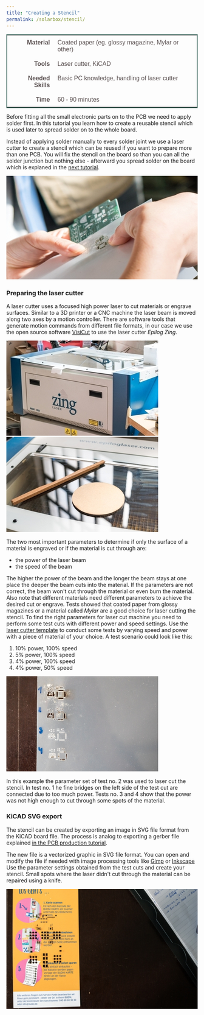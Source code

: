 ```yaml
---
title: "Creating a Stencil"
permalink: /solarbox/stencil/
---
```


<style type="text/css">
.tg  {border-collapse:collapse;border-spacing:5;border-color:#416960;border-width:2px; border-style:solid;}
.tg td{font-family:Arial, sans-serif;font-size:16px;padding:10px 10px;border-style:solid;border-width:0px;overflow:hidden;word-break:normal;border-color:#bbb;color:#594F4F;}
.tg .tg-rmb8{font-weight:bold;vertical-align:top; text-align:right;}
.tg .tg-rmb9{vertical-align:top}
.tg .tg-yw4l{font-weight:bold;vertical-align:top; text-align:right;}
.tg .tg-yw42{vertical-align:top}
</style>

<table class="tg">
  <tr>
    <td class="tg-yw4l">Material</td>
    <td class="tg-yw42">Coated paper (eg. glossy magazine, Mylar or other)</td>
  </tr>
  <tr>
    <td class="tg-rmb8">Tools</td>
    <td class="tg-rmb9">Laser cutter, KiCAD</td>
  </tr>
  <tr>
    <td class="tg-yw4l">Needed Skills<br></td>
    <td class="tg-yw42">Basic PC knowledge, handling of laser cutter</td>
  </tr>
  <tr>
    <td class="tg-rmb8">Time</td>
    <td class="tg-rmb9">60 - 90 minutes</td>
  </tr>
</table>

Before fitting all the small electronic parts on to the PCB we need to apply solder first. In this tutorial you learn how to create a reusable stencil which is used later to spread solder on to the whole board.

Instead of applying solder manually to every solder joint we use a laser cutter to create a stencil which can be reused if you want to prepare more than one PCB. You will fix the stencil on the board so than you can all the solder junction but nothing else - afterward you spread solder on the board which is explaned in the [next tutorial](/solarbox/smt_soldering). 

![fitting the stencil onto the PCB](/media_files/stencil_fit.jpg)

### Preparing the laser cutter

A laser cutter uses a focused high power laser to cut materials or engrave surfaces. Similar to a 3D printer or a CNC machine the laser beam is moved along two axes by a motion controller. There are software tools that generate motion commands from different file formats, in our case we use the open source software [VisiCut](http://hci.rwth-aachen.de/visicut-download) to use the laser cutter *Epilog Zing*.

![Epilog Zing laser cutter](/media_files/epilog_zing.jpg) ![Epilog Zing laser cutter with materials](/media_files/laser_cutter_with_materials.jpg)

The two most important parameters to determine if only the surface of a material is engraved or if the material is cut through are:
- the power of the laser beam
- the speed of the beam

The higher the power of the beam and the longer the beam stays at one place the deeper the beam cuts into the material. If the parameters are not correct, the beam won't cut through the material or even burn the material. Also note that different materials need different parameters to achieve the desired cut or engrave. Tests showed that coated paper from glossy magazines or a material called *Mylar* are a good choice for laser cutting the stencil. To find the right parameters for laser cut machine you need to perform some test cuts with different power and speed settings. Use the [laser cutter template](/media_files/lasercut_test.svg) to conduct some tests by varying speed and power with a piece of material of your choice. A test scenario could look like this:

1. 10% power, 100% speed
2. 5% power, 100% speed
3. 4% power, 100% speed
4. 4% power, 50% speed 

![laser cutting test with different parameters](/media_files/stencil_parametertest.jpg)

In this example the parameter set of test no. 2 was used to laser cut the stencil. In test no. 1 he fine bridges on the left side of the test cut are connected due to too much power. Tests no. 3 and 4 show that the power was not high enough to cut through some spots of the material.

### KiCAD SVG export

The stencil can be created by exporting an image in SVG file format from the KiCAD board file. The process is analog to exporting a gerber file explained [in the PCB production tutorial](pcb_production.md). 

<!--
`Hier noch Klick-Video und/oder Beschreibung für SVG export!`
-->

The new file is a vectorized graphic in SVG file format. You can open and modify the file if needed with image processing tools like [Gimp](https://www.gimp.org) or [Inkscape](https) Use the parameter settings obtained from the test cuts and create your stencil. Small spots where the laser didn't cut through the material can be repaired using a knife.

![Finished stencil](/media_files/stencil_finished.jpg)
